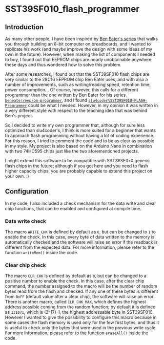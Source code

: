 # SST39SF010_flash_programmer
## Introduction
As many other people, I have been inspired by [Ben Eater's series](https://www.youtube.com/playlist?list=PLowKtXNTBypGqImE405J2565dvjafglHU) that walks you through building an 8-bit computer on breadboards, and I wanted to replicate his work (and maybe improve the design with some ideas of my own in the future).
However, when making the list of components I needed to buy, I found out that EEPROM chips are nearly unobtainable anywhere these days and thus wondered how to solve this problem.

After some researches, I found out that the SST39SF010 flash chips are very similar to the 28C16 EEPROM chip Ben Eater uses, and with also a number of improvements, such as writing/reading speed, retention time, power consumption...
Of course, however, this calls for a different programmer than the one written by Ben Eater for his series, [`beneater/eeprom-programmer`](https://github.com/beneater/eeprom-programmer), and I found [`slu4coder\SST39SF010-FLASH-Programmer`](https://github.com/slu4coder/SST39SF010-FLASH-Programmer) could be what I needed. However, in my opinion it was written in a very different style with respect to the teaching idea that was behind Ben's project.

So I decided to write my own programmer that, although for sure less optimized than slu4coder's, I think is more suited for a beginner that wants to approach flash programming without having a lot of coding experience. For this reason, I tried to comment the code and to be as clear as possible in my style.
My project is also based on the Arduino Nano in combination with two 74HC595 chips just like the two aforementioned projects.

I might extend this software to be compatible with SST39SF0x0 generic flash chips in the future; although if you got here and you need to flash higher capacity chips, you are probably capable to extend this project on your own. :)

## Configuration
In my code, I also included a check mechanism for the data write and clear chip functions, that can be enabled and configured at compile time.
### Data write check
The macro `WRITE_CHK` is defined by default as `0`, but can be changed to `1` to enable the check. In this case, every byte of data written to the memory is automatically checked and the software will raise an error if the readback is different from the expected data.
For more information, please refer to the function `writeMem()` inside the code.
### Clear chip check
The macro `CLR_CHK` is defined by default as `0`, but can be changed to a positive number to enable the check. In this case, after the clear chip command, the number assigned to the macro will be the number of random bytes read from the flash and checked. If any one of these bytes is different from `0xFF` (default value after a clear chip), the software will raise an error.
There is another macro, called `CLR_CHK_MAX`, which defines the highest address possible coming from the random function; by default it is defined as `131071`, which is (2^17)-1, the highest addressable byte in SST39SF010. However I wanted to give the possibility to configure this macro because in some cases the flash memory is used only for the few first bytes, and thus it is useful to check only the bytes that were used in the previous write cycle.
For more information, please refer to the function `eraseAll()` inside the code.